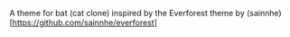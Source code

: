 A theme for bat (cat clone) inspired by the Everforest theme by (sainnhe)[https://github.com/sainnhe/everforest]
